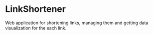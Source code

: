 # LinkShortener
Web application for shortening links, managing them and getting data visualization for the each link.
